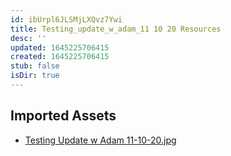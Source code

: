 ```yaml
---
id: ibUrpl6JLSMjLXQvz7Ywi
title: Testing_update_w_adam_11 10 20 Resources
desc: ''
updated: 1645225706415
created: 1645225706415
stub: false
isDir: true
---
```

## Imported Assets
- [Testing Update w Adam 11-10-20.jpg](/assets/testing-update-w-adam-11-10-20-XsxVdhscBeKu.jpg)
